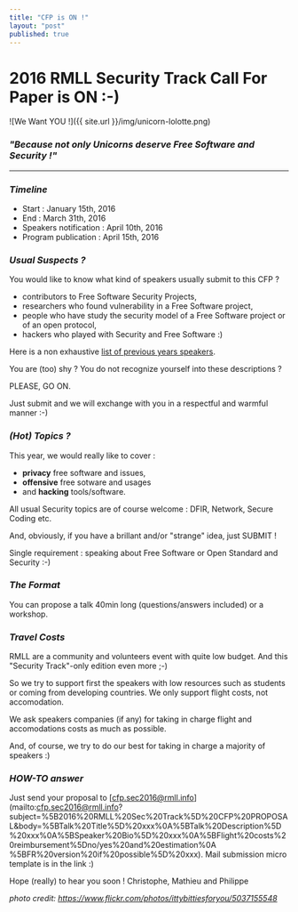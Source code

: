 ```yaml
---
title: "CFP is ON !"
layout: "post"
published: true 
---
```


# 2016 RMLL Security Track Call For Paper is ON :-)

![We Want YOU !]({{ site.url }}/img/unicorn-lolotte.png)

### _"Because not only Unicorns deserve Free Software and Security !"_

---

### _Timeline_

* Start : January 15th, 2016
* End   : March 31th, 2016
* Speakers notification : April 10th, 2016
* Program publication : April 15th, 2016

### _Usual Suspects ?_
You would like to know what kind of speakers usually submit to this CFP ?

* contributors to Free Software Security Projects,
* researchers who found vulnerability in a Free Software project,
* people who have study the security model of a Free Software project or of an open protocol,
* hackers who played with Security and Free Software :)

Here is a non exhaustive [list of previous years speakers](https://sec2016.rmll.info/#archives).

You are (too) shy ? You do not recognize yourself into these descriptions ?

PLEASE, GO ON.

Just submit and we will exchange with you in a respectful and warmful manner :-)

### _(Hot) Topics ?_

This year, we would really like to cover :

* **privacy** free software and issues, 
* **offensive** free sotware and usages
* and **hacking** tools/software.

All usual Security topics are of course welcome : DFIR, Network, Secure Coding etc.

And, obviously, if you have a brillant and/or "strange" idea, just SUBMIT ! 

Single requirement : speaking about Free Software or Open Standard and Security :-)

### _The Format_

You can propose a talk 40min long (questions/answers included) or a workshop.

### _Travel Costs_

RMLL are a community and volunteers event with quite low budget. And this "Security Track"-only edition even more ;-)

So we try to support first the speakers with low resources such as students or coming from developing countries. We only support flight costs, not accomodation.

We ask speakers companies (if any) for taking in charge flight and accomodations costs as much as possible. 

And, of course, we try to do our best for taking in charge a majority of speakers :)

### _HOW-TO answer_ 
Just send your proposal to [cfp.sec2016@rmll.info](mailto:cfp.sec2016@rmll.info?subject=%5B2016%20RMLL%20Sec%20Track%5D%20CFP%20PROPOSAL&amp;body=%5BTalk%20Title%5D%20xxx%0A%5BTalk%20Description%5D%20xxx%0A%5BSpeaker%20Bio%5D%20xxx%0A%5BFlight%20costs%20reimbursement%5Dno/yes%20and%20estimation%0A %5BFR%20version%20if%20possible%5D%20xxx). Mail submission micro template is in the link :) 

Hope (really) to hear you soon !
Christophe, Mathieu and Philippe

_photo credit: https://www.flickr.com/photos/ittybittiesforyou/5037155548_
